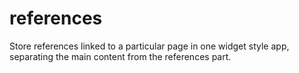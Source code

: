 # references
Store references linked to a particular page in one widget style app, separating the main content from the references part.
